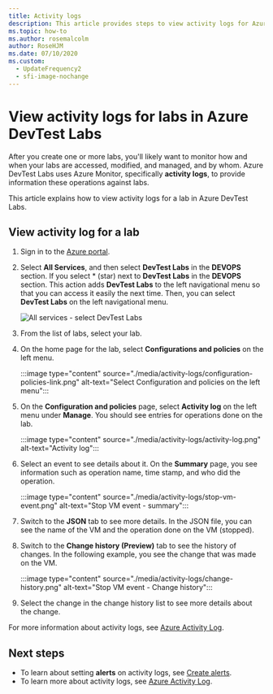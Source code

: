 ```yaml
---
title: Activity logs
description: This article provides steps to view activity logs for Azure DevTest Labs. 
ms.topic: how-to
ms.author: rosemalcolm
author: RoseHJM
ms.date: 07/10/2020
ms.custom:
  - UpdateFrequency2
  - sfi-image-nochange
---
```


# View activity logs for labs in Azure DevTest Labs 
After you create one or more labs, you'll likely want to monitor how and when your labs are accessed, modified, and managed, and by whom. Azure DevTest Labs uses Azure Monitor, specifically **activity logs**, to provide information these operations against labs. 

This article explains how to view  activity logs for a lab in Azure DevTest Labs.

## View activity log for a lab

1. Sign in to the [Azure portal](https://portal.azure.com).
1. Select **All Services**, and then select **DevTest Labs** in the **DEVOPS** section. If you select * (star) next to **DevTest Labs** in the **DEVOPS** section. This action adds **DevTest Labs** to the left navigational menu so that you can access it easily the next time. Then, you can select **DevTest Labs** on the left navigational menu.

    ![All services - select DevTest Labs](./media/devtest-lab-create-lab/all-services-select.png)
1. From the list of labs, select your lab.
1. On the home page for the lab, select **Configurations and policies** on the left menu. 

    :::image type="content" source="./media/activity-logs/configuration-policies-link.png" alt-text="Select Configuration and policies on the left menu":::
1. On the **Configuration and policies** page, select **Activity log** on the left menu under **Manage**. You should see entries for operations done on the lab. 

    :::image type="content" source="./media/activity-logs/activity-log.png" alt-text="Activity log":::    
1. Select an event to see details about it. On the **Summary** page, you see information such as operation name, time stamp, and who did the operation. 
    
    :::image type="content" source="./media/activity-logs/stop-vm-event.png" alt-text="Stop VM event - summary":::        
1. Switch to the **JSON** tab to see more details. In the JSON file, you can see the name of the VM and the operation done on the VM (stopped).
         
1. Switch to the **Change history (Preview)** tab to see the history of changes. In the following example, you see the change that was made on the VM. 

    :::image type="content" source="./media/activity-logs/change-history.png" alt-text="Stop VM event - Change history":::             
1. Select the change in the change history list to see more details about the change.           

For more information about activity logs, see [Azure Activity Log](/azure/azure-monitor/essentials/activity-log).

## Next steps

- To learn about setting **alerts** on activity logs, see [Create alerts](create-alerts.md).
- To learn more about activity logs, see  [Azure Activity Log](/azure/azure-monitor/essentials/activity-log).
